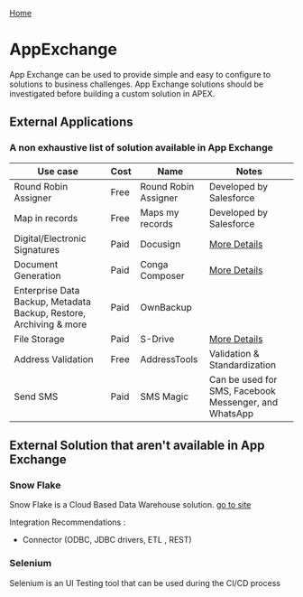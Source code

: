 [Home](../../README.md)
# AppExchange

App Exchange can be used to provide simple and easy to configure to solutions to business challenges.
App Exchange solutions should be investigated before building a custom solution in APEX.

## External Applications

### A non exhaustive list of solution available in App Exchange

| Use case| Cost | Name| Notes|
|--|--|---|--|
| Round Robin Assigner  | Free| Round Robin Assigner    | Developed by Salesforce|
| Map in records | Free| Maps my records  | Developed by Salesforce|
| Digital/Electronic Signatures | Paid| Docusign  | [More Details](./ESignature.md)|
| Document Generation    | Paid| Conga Composer   | [More Details](./DocumentGeneration.md)|
| Enterprise Data Backup, Metadata Backup, Restore, Archiving & more | Paid | OwnBackup | |
| File Storage   | Paid| S-Drive   | [More Details](../Storage/FileStorage.md)|
| Address Validation| Free| AddressTools| Validation & Standardization   |
| Send SMS| Paid| SMS Magic | Can be used for SMS, Facebook Messenger, and WhatsApp |

## External Solution that aren't available in App Exchange


### Snow Flake
Snow Flake is a Cloud Based Data Warehouse solution. [go to site](https://www.snowflake.com/en/data-cloud/workloads/data-warehouse/)

Integration Recommendations : 
- Connector (ODBC, JDBC drivers, ETL , REST)


### Selenium 
Selenium is an UI Testing tool that can be used during the CI/CD process
